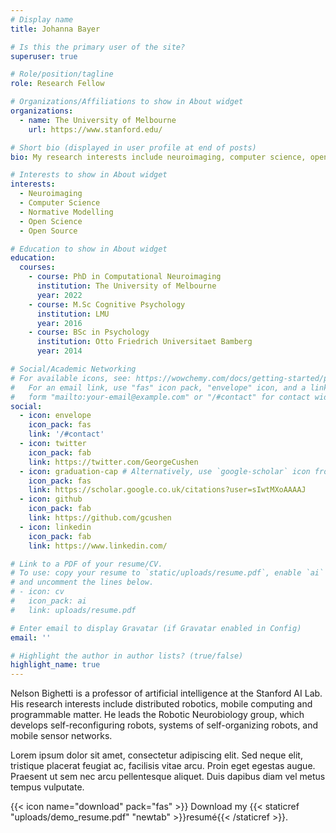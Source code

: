 ```yaml
---
# Display name
title: Johanna Bayer

# Is this the primary user of the site?
superuser: true

# Role/position/tagline
role: Research Fellow

# Organizations/Affiliations to show in About widget
organizations:
  - name: The University of Melbourne
    url: https://www.stanford.edu/

# Short bio (displayed in user profile at end of posts)
bio: My research interests include neuroimaging, computer science, open science and open source.

# Interests to show in About widget
interests:
  - Neuroimaging
  - Computer Science
  - Normative Modelling
  - Open Science
  - Open Source

# Education to show in About widget
education:
  courses:
    - course: PhD in Computational Neuroimaging
      institution: The University of Melbourne
      year: 2022
    - course: M.Sc Cognitive Psychology
      institution: LMU
      year: 2016
    - course: BSc in Psychology
      institution: Otto Friedrich Universitaet Bamberg
      year: 2014

# Social/Academic Networking
# For available icons, see: https://wowchemy.com/docs/getting-started/page-builder/#icons
#   For an email link, use "fas" icon pack, "envelope" icon, and a link in the
#   form "mailto:your-email@example.com" or "/#contact" for contact widget.
social:
  - icon: envelope
    icon_pack: fas
    link: '/#contact'
  - icon: twitter
    icon_pack: fab
    link: https://twitter.com/GeorgeCushen
  - icon: graduation-cap # Alternatively, use `google-scholar` icon from `ai` icon pack
    icon_pack: fas
    link: https://scholar.google.co.uk/citations?user=sIwtMXoAAAAJ
  - icon: github
    icon_pack: fab
    link: https://github.com/gcushen
  - icon: linkedin
    icon_pack: fab
    link: https://www.linkedin.com/

# Link to a PDF of your resume/CV.
# To use: copy your resume to `static/uploads/resume.pdf`, enable `ai` icons in `params.toml`,
# and uncomment the lines below.
# - icon: cv
#   icon_pack: ai
#   link: uploads/resume.pdf

# Enter email to display Gravatar (if Gravatar enabled in Config)
email: ''

# Highlight the author in author lists? (true/false)
highlight_name: true
---
```


Nelson Bighetti is a professor of artificial intelligence at the Stanford AI Lab. His research interests include distributed robotics, mobile computing and programmable matter. He leads the Robotic Neurobiology group, which develops self-reconfiguring robots, systems of self-organizing robots, and mobile sensor networks.

Lorem ipsum dolor sit amet, consectetur adipiscing elit. Sed neque elit, tristique placerat feugiat ac, facilisis vitae arcu. Proin eget egestas augue. Praesent ut sem nec arcu pellentesque aliquet. Duis dapibus diam vel metus tempus vulputate.

{{< icon name="download" pack="fas" >}} Download my {{< staticref "uploads/demo_resume.pdf" "newtab" >}}resumé{{< /staticref >}}.
